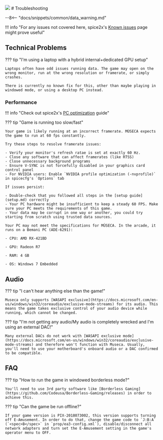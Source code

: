 <img class="header-logo" src="/img/bemani/museca/logo.webp">
# Troubleshooting

--8<-- "docs/snippets/common/data_warning.md"

!!! info "For any issues not covered here, spice2x's [Known issues](https://github.com/spice2x/spice2x.github.io/wiki/Known-issues) page might prove useful"

## Technical Problems

??? tip "I'm using a laptop with a hybrid internal+dedicated GPU setup"

    Laptops often have odd issues running data. The game may open on the wrong monitor, run at the wrong resolution or framerate, or simply crashes.  

    There is currently no known fix for this, other than maybe playing in windowed mode, or using a desktop PC instead.

### Performance

!!! info "Check out spice2x's [PC optimization](https://github.com/spice2x/spice2x.github.io/wiki/PC-optimization) guide"

??? tip "Game is running too slow/fast"
    
    Your game is likely running at an incorrect framerate. MÚSECA expects the game to run at 60 fps constantly.
    
    Try these steps to resolve framerate issues:

    - Verify your monitor's refresh ratae is set at exactly 60 Hz.
    - Close any software that can affect framerates (like RTSS)
    - Close unnecessary background programs
    - Ensure V-SYNC is not forcefully disabled in your graphics card control panel
    - For NVIDIA users: Enable `NVIDIA profile optimization (-nvprofile)` in spicecfg's `Options` tab

    If issues persist:

    - Double-check that you followed all steps in the [setup guide](setup.md) correctly
    - Your PC hardware might be insufficient to keep a steady 60 FPS. Make sure your PC meets the requirements of this game.
    - Your data may be corrupt in one way or another, you could try starting from scratch using trusted data sources.

    Your PC may not meet the specifications for MÚSECA. In the arcade, it runs on a Bemani PC (ADE-6291):

    - CPU: AMD RX-421BD

    - GPU: Radeon R7

    - RAM: 4 GB

    - OS: Windows 7 Embedded

## Audio

??? tip "I can't hear anything else than the game!"

    Museca only supports [WASAPI exclusive](https://docs.microsoft.com/en-us/windows/win32/coreaudio/exclusive-mode-streams) for its audio. This means the game takes exclusive control of your audio device while running, which cannot be changed.

??? tip "I'm not getting any audio/My audio is completely wrecked and I'm using an external DAC!"

    Many external DACs do not work with [WASAPI exclusive mode](https://docs.microsoft.com/en-us/windows/win32/coreaudio/exclusive-mode-streams) and therefore won't function with Museca. Usually, you'll need to use your motherboard's onboard audio or a DAC confirmed to be compatible.

## FAQ

??? tip "How to run the game in windowed borderless mode?"

    You'll need to use 3rd party software like [Borderless Gaming](https://github.com/Codeusa/Borderless-Gaming/releases) in order to achieve this.

??? tip "Can the game be run offline?"

    If your game version is PIX-2018073002, this version supports turning off E-Amusement. In order to do that, change the game code to `J:B:A` (`<spec>B</spec>` in `prop/ea3-config.xml`), disable/disconnect all network adapters and turn set the E-Amusement setting in the game's operator menu to OFF.
